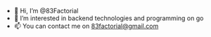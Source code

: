 - 👋 Hi, I’m @83Factorial
- 👀 I’m interested in backend technologies and programming on go
- 📫 You can contact me on 83factorial@gmail.com
